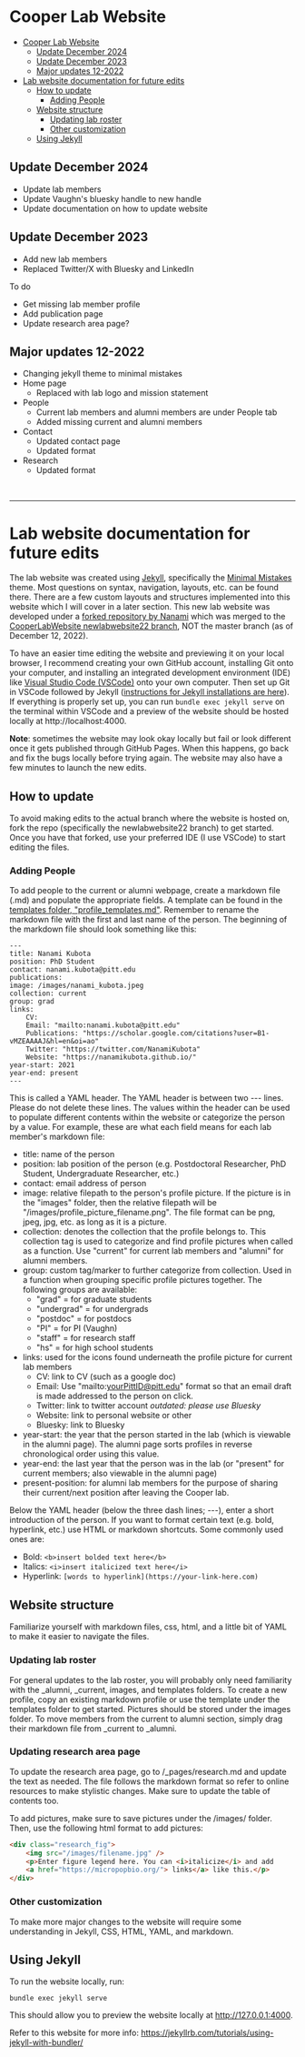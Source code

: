 # Cooper Lab Website

- [Cooper Lab Website](#cooper-lab-website)
  - [Update December 2024](#update-december-2024)
  - [Update December 2023](#update-december-2023)
  - [Major updates 12-2022](#major-updates-12-2022)
- [Lab website documentation for future edits](#lab-website-documentation-for-future-edits)
  - [How to update](#how-to-update)
    - [Adding People](#adding-people)
  - [Website structure](#website-structure)
    - [Updating lab roster](#updating-lab-roster)
    - [Other customization](#other-customization)
  - [Using Jekyll](#using-jekyll)


## Update December 2024

- Update lab members
- Update Vaughn's bluesky handle to new handle
- Update documentation on how to update website

## Update December 2023

- Add new lab members
- Replaced Twitter/X with Bluesky and LinkedIn

To do
- Get missing lab member profile
- Add publication page
- Update research area page?


## Major updates 12-2022
 - Changing jekyll theme to minimal mistakes
 - Home page
   - Replaced with lab logo and mission statement
 - People
   - Current lab members and alumni members are under People tab
   - Added missing current and alumni members
 - Contact
   - Updated contact page
   - Updated format
 - Research
   - Updated format

<br>

***

# Lab website documentation for future edits

The lab website was created using [Jekyll](https://jekyllrb.com/), specifically the [Minimal Mistakes](https://mmistakes.github.io/minimal-mistakes/) theme. Most questions on syntax, navigation, layouts, etc. can be found there. There are a few custom layouts and structures implemented into this website which I will cover in a later section. This new lab website was developed under a [forked repository by Nanami](https://github.com/NanamiKubota/CooperLabWebsite.github.io) which was merged to the [CooperLabWebsite newlabwebsite22 branch](https://github.com/CooperLabWebsite/CooperLabWebsite.github.io/tree/newlabwebsite22), NOT the master branch (as of December 12, 2022).

To have an easier time editing the website and previewing it on your local browser, I recommend creating your own GitHub account, installing Git onto your computer, and installing an integrated development environment (IDE) like [Visual Studio Code (VSCode)](https://code.visualstudio.com/) onto your own computer. Then set up Git in VSCode followed by Jekyll ([instructions for Jekyll installations are here](https://jekyllrb.com/docs/)). If everything is properly set up, you can run `bundle exec jekyll serve` on the terminal within VSCode and a preview of the website should be hosted locally at http://localhost:4000. 

**Note**: sometimes the website may look okay locally but fail or look different once it gets published through GitHub Pages. When this happens, go back and fix the bugs locally before trying again. The website may also have a few minutes to launch the new edits.

## How to update

To avoid making edits to the actual branch where the website is hosted on, fork the repo (specifically the newlabwebsite22 branch) to get started. Once you have that forked, use your preferred IDE (I use VSCode) to start editing the files.

### Adding People

To add people to the current or alumni webpage, create a markdown file (.md) and populate the appropriate fields. A template can be found in the [templates folder, "profile_templates.md"](https://github.com/NanamiKubota/CooperLabWebsite.github.io/blob/main/templates/profile_template.md). Remember to rename the markdown file with the first and last name of the person. The beginning of the markdown file should look something like this:

```
---
title: Nanami Kubota
position: PhD Student
contact: nanami.kubota@pitt.edu
publications: 
image: /images/nanami_kubota.jpeg
collection: current
group: grad
links:
    CV:
    Email: "mailto:nanami.kubota@pitt.edu"
    Publications: "https://scholar.google.com/citations?user=B1-vMZEAAAAJ&hl=en&oi=ao"
    Twitter: "https://twitter.com/NanamiKubota"
    Website: "https://nanamikubota.github.io/"
year-start: 2021
year-end: present
---
```

This is called a YAML header. The YAML header is between two --- lines. Please do not delete these lines. The values within the header can be used to populate different contents within the website or categorize the person by a value. For example, these are what each field means for each lab member's markdown file:
- title: name of the person
- position: lab position of the person (e.g. Postdoctoral Researcher, PhD Student, Undergraduate Researcher, etc.)
- contact: email address of person
- image: relative filepath to the person's profile picture. If the picture is in the "images" folder, then the relative filepath will be "/images/profile_picture_filename.png". The file format can be png, jpeg, jpg, etc. as long as it is a picture.
- collection: denotes the collection that the profile belongs to. This collection tag is used to categorize and find profile pictures when called as a function. Use "current" for current lab members and "alumni" for alumni members.
- group: custom tag/marker to further categorize from collection. Used in a function when grouping specific profile pictures together. The following groups are available: 
  - "grad" = for graduate students
  - "undergrad" = for undergrads
  - "postdoc" = for postdocs
  - "PI" = for PI (Vaughn)
  - "staff" = for research staff
  - "hs" = for high school students
- links: used for the icons found underneath the profile picture for current lab members
  - CV: link to CV (such as a google doc)
  - Email: Use "mailto:yourPittID@pitt.edu" format so that an email draft is made addressed to the person on click.
  - Twitter: link to twitter account *outdated: please use Bluesky*
  - Website: link to personal website or other
  - Bluesky: link to Bluesky
- year-start: the year that the person started in the lab (which is viewable in the alumni page). The alumni page sorts profiles in reverse chronological order using this value.
- year-end: the last year that the person was in the lab (or "present" for current members; also viewable in the alumni page)
- present-position: for alumni lab members for the purpose of sharing their current/next position after leaving the Cooper lab.

Below the YAML header (below the three dash lines; ---), enter a short introduction of the person. If you want to format certain text (e.g. bold, hyperlink, etc.) use HTML or markdown shortcuts. Some commonly used ones are:

- Bold: `<b>insert bolded text here</b>`
- Italics: `<i>insert italicized text here</i>`
- Hyperlink: `[words to hyperlink](https://your-link-here.com)`


## Website structure

Familiarize yourself with markdown files, css, html, and a little bit of YAML to make it easier to navigate the files.

### Updating lab roster

For general updates to the lab roster, you will probably only need familiarity with the _alumni, _current, images, and templates folders. To create a new profile, copy an existing markdown profile or use the template under the templates folder to get started. Pictures should be stored under the images folder. To move members from the current to alumni section, simply drag their markdown file from _current to _alumni.

### Updating research area page

To update the research area page, go to /_pages/research.md and update the text as needed. The file follows the markdown format so refer to online resources to make stylistic changes. Make sure to update the table of contents too.

To add pictures, make sure to save pictures under the /images/ folder. Then, use the following html format to add pictures:

```html
<div class="research_fig">
    <img src="/images/filename.jpg" />
    <p>Enter figure legend here. You can <i>italicize</i> and add
    <a href="https://micropopbio.org/"> links</a> like this.</p>
</div>
```

### Other customization

To make more major changes to the website will require some understanding in Jekyll, CSS, HTML, YAML, and markdown.

## Using Jekyll

To run the website locally, run:
```
bundle exec jekyll serve
```

This should allow you to preview the website locally at http://127.0.0.1:4000.

Refer to this website for more info: https://jekyllrb.com/tutorials/using-jekyll-with-bundler/